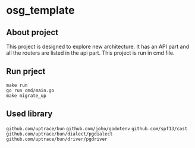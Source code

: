 # osg_template

## About project
This project is designed to explore new architecture. It has an API part and all the routers are listed in the api part. This project is run in cmd file.

## Run prject
```
make run
go run cmd/main.go
make migrate_up
```

## Used library
`github.com/uptrace/bun`
`github.com/joho/godotenv`
`github.com/spf13/cast`
`github.com/uptrace/bun/dialect/pgdialect`
`github.com/uptrace/bun/driver/pgdriver`


